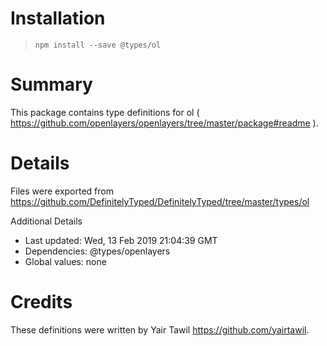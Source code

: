 # Installation
> `npm install --save @types/ol`

# Summary
This package contains type definitions for ol ( https://github.com/openlayers/openlayers/tree/master/package#readme ).

# Details
Files were exported from https://github.com/DefinitelyTyped/DefinitelyTyped/tree/master/types/ol

Additional Details
 * Last updated: Wed, 13 Feb 2019 21:04:39 GMT
 * Dependencies: @types/openlayers
 * Global values: none

# Credits
These definitions were written by Yair Tawil <https://github.com/yairtawil>.
